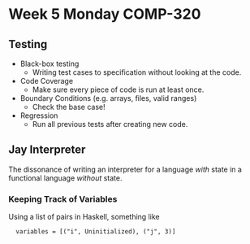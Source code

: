 # Week 5 Monday COMP-320
## Testing
- Black-box testing
  - Writing test cases to specification without looking at the code.
- Code Coverage
  - Make sure every piece of code is run at least once.
- Boundary Conditions (e.g. arrays, files, valid ranges)
  - Check the base case!
- Regression
  - Run all previous tests after creating new code.

## Jay Interpreter
The dissonance of writing an interpreter for a language *with* state in a functional language *without* state.

### Keeping Track of Variables
Using a list of pairs in Haskell, something like
```
  variables = [("i", Uninitialized), ("j", 3)]
```